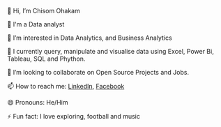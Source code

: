 👋 Hi, I’m Chisom Ohakam

 👋 I'm a Data analyst

👀 I’m interested in Data Analytics, and Business Analytics

🌱 I currently query,  manipulate and visualise data using Excel, Power Bi, Tableau, SQL and Phython.

💞 I’m looking to collaborate on Open Source Projects and Jobs.

📫 How to reach me: [LinkedIn](https://www.linkedin.com/in/chisom-ohakam-31b93521a?utm_source=share&utm_campaign=share_via&utm_content=profile&utm_medium=ios_app), [Facebook](https://www.facebook.com/chyxomgodzwheel.orharckarms?mibextid=eQY6cl)

😄 Pronouns: He/Him

⚡️ Fun fact: I love exploring, football and music
